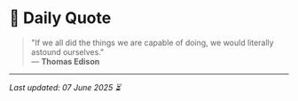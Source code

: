 # 📜 Daily Quote

> "If we all did the things we are capable of doing, we would literally astound ourselves."  
> — **Thomas Edison**

---

_Last updated: 07 June 2025 ⏳_
